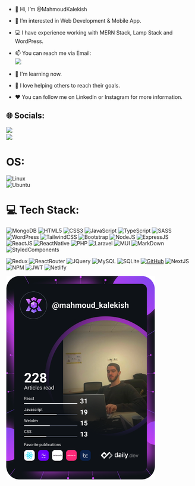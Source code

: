- 👋 Hi, I’m @MahmoudKalekish
- 👀 I’m interested in Web Development & Mobile App.
- 💻 I have experience working with MERN Stack, Lamp Stack and WordPress.
- 📫 You can reach me via Email: <br>
  <a href="mailto:mahmoudkalekish18@gmail.com"><img src="https://img.shields.io/badge/Gmail-D14836?style=for-the-badge&logo=gmail&logoColor=white"></a>

- 🔭 I'm learning now.
- 🤝 I love helping others to reach their goals.
- :heart: You can follow me on LinkedIn or Instagram for more information.



## 🌐 Socials:
<a href="https://www.linkedin.com/in/mahmoud-kalekish/" onclick="window.open(this.href, '_blank'); return false;"><img src="https://img.shields.io/badge/LinkedIn-0077B5?style=for-the-badge&logo=linkedin&logoColor=white"></a><br>
<a href="https://www.instagram.com/mahmoud_kalekish/?igshid=YmMyMTA2M2Y%3D" onclick="window.open(this.href, '_blank'); return false;"><img src="https://img.shields.io/badge/Instagram-E4405F?style=for-the-badge&logo=instagram&logoColor=white"></a>




# OS:
![Linux](https://img.shields.io/badge/Linux-FCC624?style=for-the-badge&logo=linux&logoColor=black) <br>
![Ubuntu](https://img.shields.io/badge/Ubuntu-E95420?style=for-the-badge&logo=ubuntu&logoColor=white)

# 💻 Tech Stack:
![MongoDB](https://img.shields.io/badge/MongoDB-4EA94B?style=for-the-badge&logo=mongodb&logoColor=white) ![HTML5](https://img.shields.io/badge/HTML5-E34F26?style=for-the-badge&logo=html5&logoColor=white) ![CSS3](https://img.shields.io/badge/CSS3-1572B6?style=for-the-badge&logo=css3&logoColor=white) ![JavaScript](https://img.shields.io/badge/JavaScript-F7DF1E?style=for-the-badge&logo=JavaScript&logoColor=white) ![TypeScript](https://img.shields.io/badge/TypeScript-007ACC?style=for-the-badge&logo=typescript&logoColor=white) ![SASS](https://img.shields.io/badge/Sass-CC6699?style=for-the-badge&logo=sass&logoColor=white) ![WordPress](https://img.shields.io/badge/Wordpress-21759B?style=for-the-badge&logo=wordpress&logoColor=white) ![TailwindCSS](https://img.shields.io/badge/Tailwind_CSS-38B2AC?style=for-the-badge&logo=tailwind-css&logoColor=white) ![Bootstrap](https://img.shields.io/badge/Bootstrap-563D7C?style=for-the-badge&logo=bootstrap&logoColor=white) 
![NodeJS](https://img.shields.io/badge/Node.js-43853D?style=for-the-badge&logo=node.js&logoColor=white)
![ExpressJS](https://img.shields.io/badge/Express.js-404D59?style=for-the-badge)
![ReactJS](https://img.shields.io/badge/React-20232A?style=for-the-badge&logo=react&logoColor=61DAFB)
![ReactNative](https://img.shields.io/badge/React_Native-20232A?style=for-the-badge&logo=react&logoColor=61DAFB)
![PHP](https://img.shields.io/badge/PHP-777BB4?style=for-the-badge&logo=php&logoColor=white)
![Laravel](https://img.shields.io/badge/Laravel-FF2D20?style=for-the-badge&logo=laravel&logoColor=white)
![MUI](https://img.shields.io/badge/Material--UI-0081CB?style=for-the-badge&logo=material-ui&logoColor=white)
![MarkDown](https://img.shields.io/badge/Markdown-000000?style=for-the-badge&logo=markdown&logoColor=white)
![StyledComponents](https://img.shields.io/badge/styled--components-DB7093?style=for-the-badge&logo=styled-components&logoColor=white)

![Redux](https://img.shields.io/badge/Redux-593D88?style=for-the-badge&logo=redux&logoColor=white)
![ReactRouter](https://img.shields.io/badge/React_Router-CA4245?style=for-the-badge&logo=react-router&logoColor=white)
![JQuery](https://img.shields.io/badge/jQuery-0769AD?style=for-the-badge&logo=jquery&logoColor=white)
![MySQL](https://img.shields.io/badge/MySQL-00000F?style=for-the-badge&logo=mysql&logoColor=white)
![SQLite](https://img.shields.io/badge/SQLite-07405E?style=for-the-badge&logo=sqlite&logoColor=white)
[![GitHub](https://img.shields.io/badge/GitHub-100000?style=for-the-badge&logo=github&logoColor=white)](https://github.com/MahmoudKalekish)
![NextJS](https://img.shields.io/badge/Next.js-000?logo=nextdotjs&logoColor=fff&style=for-the-badge)
![NPM](https://img.shields.io/badge/npm-CB3837?style=for-the-badge&logo=npm&logoColor=white)
![JWT](https://img.shields.io/badge/json%20web%20tokens-323330?style=for-the-badge&logo=json-web-tokens&logoColor=pink)
![Netlify](https://img.shields.io/badge/Netlify-00C7B7?style=for-the-badge&logo=netlify&logoColor=white)












<a href="https://app.daily.dev/mahmoud_kalekish"><img src="https://github.com/MahmoudKalekish/MahmoudKalekish/blob/main/devcard.svg" width="400" alt="Mahmoud Kalekish's Dev Card"/></a>
